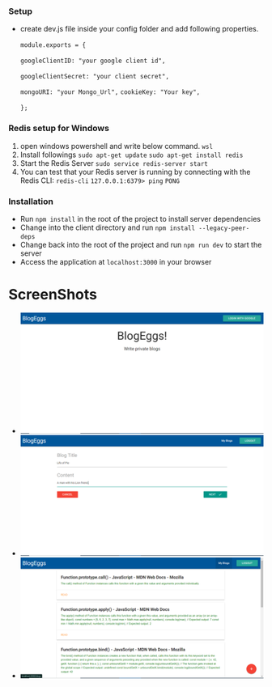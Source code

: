 ### Setup

- create dev.js file inside your config folder and add following properties.

  `module.exports = {  `

  `googleClientID:
"your google client id", `

  `googleClientSecret: "your client secret",`

  `mongoURI:
"your Mongo_Url",`
  `cookieKey: "Your key",`

  `}; `

### Redis setup for Windows
 1. open windows powershell and write below command.
     ` wsl `
 2. Install followings
    `sudo apt-get update`
    `sudo apt-get install redis`
 3. Start the Redis Server
    `sudo service redis-server start`
 4. You can test that your Redis server is running by connecting with the Redis CLI:
    `redis-cli`
    `127.0.0.1:6379> ping`
    `PONG`


### Installation

- Run `npm install` in the root of the project to install server dependencies
- Change into the client directory and run `npm install --legacy-peer-deps`
- Change back into the root of the project and run `npm run dev` to start the server
- Access the application at `localhost:3000` in your browser

# ScreenShots

- ![alt text](images/pic1.png)
- ![alt text](images/Pic2.png)
- ![alt text](images/Pic3.png)
